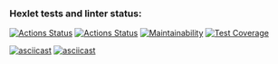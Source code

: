 ### Hexlet tests and linter status:
[![Actions Status](https://github.com/artem6367/php-project-48/actions/workflows/hexlet-check.yml/badge.svg)](https://github.com/artem6367/php-project-48/actions)
[![Actions Status](https://github.com/artem6367/php-project-48/actions/workflows/ci.yml/badge.svg)](https://github.com/artem6367/php-project-48/actions)
[![Maintainability](https://api.codeclimate.com/v1/badges/2302a0f6a18782a76303/maintainability)](https://codeclimate.com/github/artem6367/php-project-48/maintainability)
[![Test Coverage](https://api.codeclimate.com/v1/badges/2302a0f6a18782a76303/test_coverage)](https://codeclimate.com/github/artem6367/php-project-48/test_coverage)

[![asciicast](https://asciinema.org/a/641969.svg)](https://asciinema.org/a/641969)
[![asciicast](https://asciinema.org/a/642323.svg)](https://asciinema.org/a/642323)
